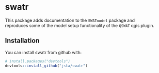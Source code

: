 
<!-- README.md is generated from README.Rmd. Please edit that file -->
swatr
=====

This package adds documentation to the `SWATmodel` package and reproduces some of the model setup functionality of the `QSWAT` qgis plugin.

Installation
------------

You can install swatr from github with:

``` r
# install.packages("devtools")
devtools::install_github("jsta/swatr")
```
